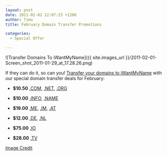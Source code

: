 ```yaml
---
layout: post
date: 2011-02-01 12:07:23 +1200
author: Timo
title: February Domain Transfer Promotions

categories:
  - Special Offer

---
```


![Transfer Domains To iWantMyName]({{ site.images_url }}/2011-02-01-Screen_shot_2011-01-29_at_17.28.26.png)

If they can do it, so can you! [Transfer your domains to iWantMyName](https://iwantmyname.com/domains/domain-transfer) with our special domain transfer deals for February:

*   **$10.50** [.COM](https://iwantmyname.com/domains/com-domain-registrar-transfer-commercial), [.NET](https://iwantmyname.com/domains/net-domain-registrar-transfer-network), [.ORG](https://iwantmyname.com/domains/org-domain-registrar-transfer-organisation)

*   **$10.00** [.INFO](https://iwantmyname.com/domains/info-domain-registrar-transfer-information), [.NAME](https://iwantmyname.com/domains/name-domain-registrar-transfer-names)

*   **$19.00** [.ME](https://iwantmyname.com/domains/me-domain-registrar-transfer-montenegro), [.IM](https://iwantmyname.com/domains/im-domain-registrar-transfer-isle-of-man), [.AT](https://iwantmyname.com/domains/at-domain-registrar-transfer-austria)

*   **$12.00** [.DE](https://iwantmyname.com/domains/de-domain-registrar-transfer-germany),  [.NL](https://iwantmyname.com/domains/nl-domain-registrar-transfer-netherlands)

*   **$75.00** [.IO](https://iwantmyname.com/domains/io-domain-registrar-transfer-british-indian-ocean-territory)

*   **$28.00** [.TV](https://iwantmyname.com/domains/tv-domain-registrar-transfer-tuvalu)

[Image Credit](http://www.flickr.com/photos/39066002@N05/3594368057/)
